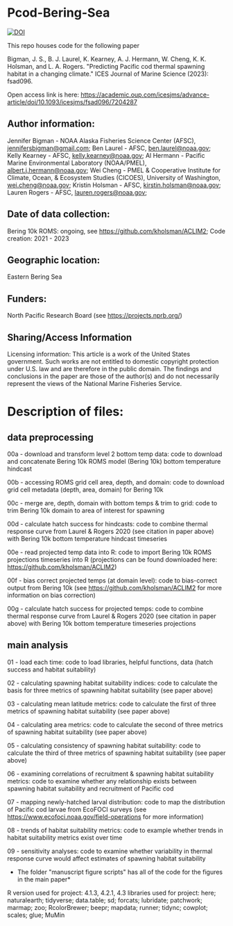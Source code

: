 # Pcod-Bering-Sea 

[![DOI](https://zenodo.org/badge/387891283.svg)](https://zenodo.org/doi/10.5281/zenodo.10552667)

This repo houses code for the following paper

Bigman, J. S., B. J. Laurel, K. Kearney, A. J. Hermann, W. Cheng, K. K. Holsman, and L. A. Rogers. "Predicting Pacific cod thermal spawning habitat in a changing climate." ICES Journal of Marine Science (2023): fsad096. 

Open access link is here: <https://academic.oup.com/icesjms/advance-article/doi/10.1093/icesjms/fsad096/7204287>

## Author information:
Jennifer Bigman - NOAA Alaska Fisheries Science Center (AFSC), jennifersbigman@gmail.com;
Ben Laurel - AFSC, ben.laurel@noaa.gov;
Kelly Kearney - AFSC, kelly.kearney@noaa.gov;
Al Hermann - Pacific Marine Environmental Laboratory (NOAA/PMEL), albert.j.hermann@noaa.gov;
Wei Cheng - PMEL & Cooperative Institute for Climate, Ocean, & Ecosystem Studies (CICOES), University of Washington, wei.cheng@noaa.gov;
Kristin Holsman - AFSC, kirstin.holsman@noaa.gov;
Lauren Rogers - AFSC, lauren.rogers@noaa.gov;

## Date of data collection:
Bering 10k ROMS: ongoing, see <https://github.com/kholsman/ACLIM2>;
Code creation: 2021 - 2023

## Geographic location: 
Eastern Bering Sea

## Funders: 
North Pacific Research Board (see <https://projects.nprb.org/>)


## Sharing/Access Information

Licensing information: This article is a work of the United States government. Such works are not entitled to domestic copyright protection under U.S. law and are therefore in the public domain. The findings and conclusions in the paper are those of the author(s) and do not necessarily represent the views of the National Marine Fisheries Service.


# Description of files:

## data preprocessing 

00a - download and transform level 2 bottom temp data: code to download and concatenate Bering 10k ROMS model (Bering 10k) bottom temperature hindcast 

00b - accessing ROMS grid cell area, depth, and domain: code to download grid cell metadata (depth, area, domain) for Bering 10k  

00c - merge are, depth, domain with bottom temps & trim to grid: code to trim Bering 10k domain to area of interest for spawning

00d -  calculate hatch success for hindcasts: code to combine thermal response curve from Laurel & Rogers 2020 (see citation in paper above) with Bering 10k bottom temperature hindcast timeseries

00e - read projected temp data into R: code to import Bering 10k ROMS projections timeseries into R (projections can be found downloaded here: <https://github.com/kholsman/ACLIM2>)

00f - bias correct projected temps (at domain level): code to bias-correct output from Bering 10k (see <https://github.com/kholsman/ACLIM2> for more information on bias correction)

00g - calculate hatch success for projected temps: code to combine thermal response curve from Laurel & Rogers 2020 (see citation in paper above) with Bering 10k bottom temperature timeseries projections


## main analysis 

01 - load each time: code to load libraries, helpful functions, data (hatch success and habitat suitability)

02 - calculating spawning habitat suitability indices: code to calculate the basis for three metrics of spawning habitat suitability (see paper above)

03 - calculating mean latitude metrics: code to calculate the first of three metrics of spawning habitat suitability (see paper above)

04 - calculating area metrics: code to calculate the second of three metrics of spawning habitat suitability (see paper above)

05 - calculating consistency of spawning habitat suitability: code to calculate the third of three metrics of spawning habitat suitability (see paper above)

06 - examining correlations of recruitment & spawning habitat suitability metrics: code to examine whether any relationship exists between spawning habitat suitability and recruitment of Pacific cod

07 - mapping newly-hatched larval distribution: code to map the distribution of Pacific cod larvae from EcoFOCI surveys (see <https://www.ecofoci.noaa.gov/field-operations> for more information)

08 - trends of habitat suitability metrics: code to example whether trends in habitat suitability metrics exist over time

09 - sensitivity analyses: code to examine whether variability in thermal response curve would affect estimates of spawning habitat suitability

* The folder "manuscript figure scripts" has all of the code for the figures in the main paper*

R version used for project: 4.1.3, 4.2.1, 4.3
libraries used for project: here; naturalearth; tidyverse; data.table; sd; forcats; lubridate; patchwork; marmap; zoo; RcolorBrewer; beepr; mapdata; runner; tidync; cowplot; scales; glue; MuMin

 
